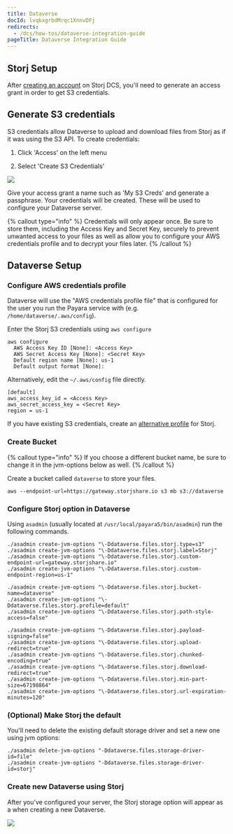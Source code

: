```yaml
---
title: Dataverse
docId: lvqkxgrbdMrqc1XnnvDFj
redirects:
  - /dcs/how-tos/dataverse-integration-guide
pageTitle: Dataverse Integration Guide
---
```


## Storj Setup

After [creating an account](https://us1.storj.io/signup?partner=dataverse) on Storj DCS, you'll need to generate an access grant in order to get S3 credentials.

## Generate S3 credentials

S3 credentials allow Dataverse to upload and download files from Storj as if it was using the S3 API. To create credentials:

1.  Click 'Access' on the left menu

2.  Select 'Create S3 Credentials'

![](https://link.storjshare.io/raw/jua7rls6hkx5556qfcmhrqed2tfa/docs/images/-85BIv0WdIdn3stV_J5CX_access-2.png)

Give your access grant a name such as 'My S3 Creds' and generate a passphrase. Your credentials will be created. These will be used to configure your Dataverse server.

{% callout type="info"  %}
Credentials will only appear once. Be sure to store them, including the Access Key and Secret Key, securely to prevent unwanted access to your files as well as allow you to configure your AWS credentials profile and to decrypt your files later.
{% /callout %}

## Dataverse Setup

### Configure AWS credentials profile

Dataverse will use the "AWS credentials profile file" that is configured for the user you run the Payara service with (e.g. `/home/dataverse/.aws/config`).

Enter the Storj S3 credentials using `aws configure`&#x20;

```Text
aws configure
  AWS Access Key ID [None]: <Access Key>
  AWS Secret Access Key [None]: <Secret Key>
  Default region name [None]: us-1
  Default output format [None]:
```

Alternatively, edit the `~/.aws/config` file directly.

```Text
[default]
aws_access_key_id = <Access Key>
aws_secret_access_key = <Secret Key>
region = us-1
```

If you have existing S3 credentials, create an [alternative profile](https://guides.dataverse.org/en/5.10.1/installation/config.html) for Storj.

### Create Bucket

{% callout type="info"  %}
If you choose a different bucket name, be sure to change it in the jvm-options below as well.
{% /callout %}

Create a bucket called `dataverse` to store your files.

```Text
aws --endpoint-url=https://gateway.storjshare.io s3 mb s3://dataverse
```

### Configure Storj option in Dataverse&#x20;

Using `asadmin` (usually located at `/usr/local/payara5/bin/asadmin`) run the following commands.

```Text
./asadmin create-jvm-options "\-Ddataverse.files.storj.type=s3"
./asadmin create-jvm-options "\-Ddataverse.files.storj.label=Storj"
./asadmin create-jvm-options "\-Ddataverse.files.storj.custom-endpoint-url=gateway.storjshare.io"
./asadmin create-jvm-options "\-Ddataverse.files.storj.custom-endpoint-region=us-1"

./asadmin create-jvm-options "\-Ddataverse.files.storj.bucket-name=dataverse"
./asadmin create-jvm-options "\-Ddataverse.files.storj.profile=default"
./asadmin create-jvm-options "\-Ddataverse.files.storj.path-style-access=false"

./asadmin create-jvm-options "\-Ddataverse.files.storj.payload-signing=false"
./asadmin create-jvm-options "\-Ddataverse.files.storj.upload-redirect=true"
./asadmin create-jvm-options "\-Ddataverse.files.storj.chunked-encoding=true"
./asadmin create-jvm-options "\-Ddataverse.files.storj.download-redirect=true"
./asadmin create-jvm-options "\-Ddataverse.files.storj.min-part-size=67198864"
./asadmin create-jvm-options "\-Ddataverse.files.storj.url-expiration-minutes=120"
```

### (Optional) Make Storj the default

You'll need to delete the existing default storage driver and set a new one using jvm options:

```Text
./asadmin delete-jvm-options "-Ddataverse.files.storage-driver-id=file"
./asadmin create-jvm-options "-Ddataverse.files.storage-driver-id=storj"
```

### Create new Dataverse using Storj

After you've configured your server, the Storj storage option will appear as a when creating a new Dataverse.

![](https://link.storjshare.io/raw/jua7rls6hkx5556qfcmhrqed2tfa/docs/images/ElEbYhWSbPGCdUWhzvYKj_screen-shot-2022-06-10-at-35521-pm.png)

## &#x20;
